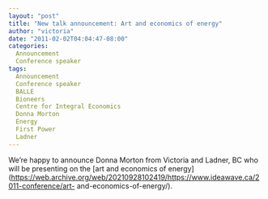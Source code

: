 ```yaml
---
layout: "post"
title: "New talk announcement: Art and economics of energy"
author: "victoria"
date: "2011-02-02T04:04:47-08:00"
categories:
  Announcement
  Conference speaker
tags: 
  Announcement
  Conference speaker
  BALLE
  Bioneers
  Centre for Integral Economics
  Donna Morton
  Energy
  First Power
  Ladner
---
```


We’re happy to announce Donna Morton from Victoria and Ladner, BC who will be
presenting on the [art and economics of
energy](https://web.archive.org/web/20210928102419/https://www.ideawave.ca/2011-conference/art-
and-economics-of-energy/).


[//]: # (Retrieved from https://web.archive.org/web/20210926155506/https://www.ideawave.ca/new-talk-announcement-art-and-economics-of-energy/)